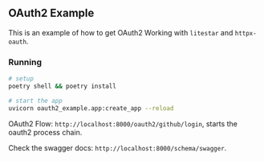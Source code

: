 ## OAuth2 Example

This is an example of how to get OAuth2 Working with `litestar` and `httpx-oauth`.

### Running

```bash
# setup
poetry shell && poetry install

# start the app
uvicorn oauth2_example.app:create_app --reload
```

OAuth2 Flow: `http://localhost:8000/oauth2/github/login`, starts the oauth2 process chain.

Check the swagger docs: `http://localhost:8000/schema/swagger`.
